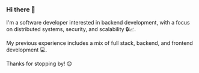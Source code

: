 ### Hi there 👋

I'm a software developer interested in backend development, with a focus on distributed systems, security, and scalability 🔒📈.

My previous experience includes a mix of full stack, backend, and frontend development 💻.

Thanks for stopping by! 😊
<!-- ![Ajaybir's GitHub stats](https://github-readme-stats-red-five-24.vercel.app/api?username=ajaybirratoul&show_icons=true&theme=radical) -->

<!--
**ajaybirratoul/ajaybirratoul** is a ✨ _special_ ✨ repository because its `README.md` (this file) appears on your GitHub profile.

Here are some ideas to get you started:

- 🔭 I’m currently working on ...
- 🌱 I’m currently learning ...
- 👯 I’m looking to collaborate on ...
- 🤔 I’m looking for help with ...
- 💬 Ask me about ...
- 📫 How to reach me: ...
- 😄 Pronouns: ...
- ⚡ Fun fact: ...
-->

